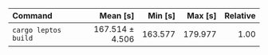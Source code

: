 | Command | Mean [s] | Min [s] | Max [s] | Relative |
|:---|---:|---:|---:|---:|
| `cargo leptos build` | 167.514 ± 4.506 | 163.577 | 179.977 | 1.00 |
